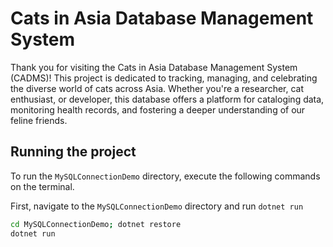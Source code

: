 # Cats in Asia Database Management System
Thank you for visiting the Cats in Asia Database Management System (CADMS)! This project is dedicated to tracking, managing, and celebrating the diverse world of cats across Asia. Whether you're a researcher, cat enthusiast, or developer, this database offers a platform for cataloging data, monitoring health records, and fostering a deeper understanding of our feline friends.

## Running the project

To run the `MySQLConnectionDemo` directory, execute the following commands on the terminal.

First, navigate to the `MySQLConnectionDemo` directory and run `dotnet run`

```sh
cd MySQLConnectionDemo; dotnet restore
dotnet run
```
